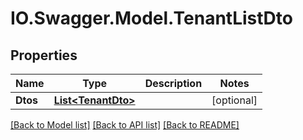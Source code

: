 # IO.Swagger.Model.TenantListDto
## Properties

Name | Type | Description | Notes
------------ | ------------- | ------------- | -------------
**Dtos** | [**List&lt;TenantDto&gt;**](TenantDto.md) |  | [optional] 

[[Back to Model list]](../README.md#documentation-for-models) [[Back to API list]](../README.md#documentation-for-api-endpoints) [[Back to README]](../README.md)

